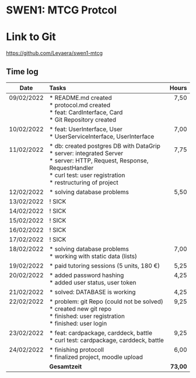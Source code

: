 # SWEN1: MTCG Protcol

# Link to Git
https://github.com/Leyaera/swen1-mtcg

## Time log

| Date | Tasks | Hours |
|------------|:--------------------|------:|
| 09/02/2022<br><br><br><br> | * README.md created<br>* protocol.md created<br>* feat: CardInterface, Card<br>* Git Repository created | 7,50<br><br><br><br> |
| 10/02/2022<br><br> | * feat: UserInterface, User<br>* UserServiceInterface, UserInterface | 7,00 <br><br> |
| 11/02/2022<br><br><br><br><br> | * db: created postgres DB with DataGrip<br>* server: integrated Server<br>* server: HTTP, Request, Response, RequestHandler<br>* curl test: user registration<br>* restructuring of project | 7,75<br><br><br><br><br> |
| 12/02/2022 | * solving database problems | 5,50 |
| 13/02/2022 | ! SICK |   |
| 14/02/2022 | ! SICK |   |
| 15/02/2022 | ! SICK |   |
| 16/02/2022 | ! SICK |   |
| 17/02/2022 | ! SICK |   |
| 18/02/2022<br><br> | * solving database problems<br>* working with static data (lists) | 7,00<br><br> |
| 19/02/2022 | * paid tutoring sessions (5 units, 180 €) | 5,25 |
| 20/02/2022<br><br> | * added password hashing<br>* added user status, user token | 4,25<br><br> |
| 21/02/2022 | * solved: DATABASE is working | 4,25 |
| 22/02/2022<br><br><br><br> |  * problem: git Repo (could not be solved)<br>* created new git repo<br>* finished: user registration<br>* finished: user login | 9,25 <br><br><br><br> |
| 23/02/2022<br><br> | * feat: cardpackage, carddeck, battle<br>* curl test: cardpackage, carddeck, battle | 9,25<br><br> |
| 24/02/2022<br><br> | * finishing protocoll<br>* finalized project, moodle upload  | 6,00<br><br> |
|   | **Gesamtzeit** | **73,00** |

